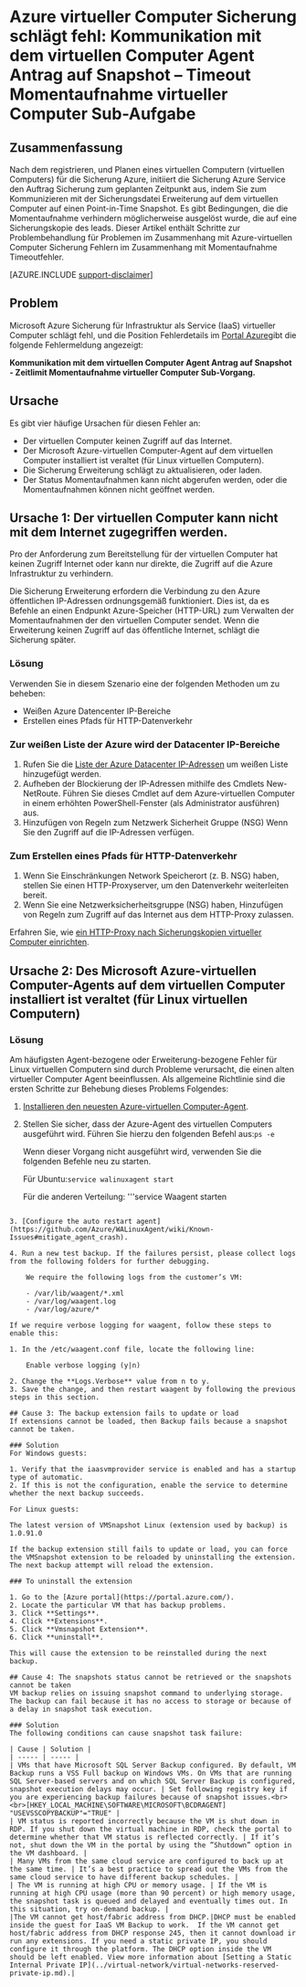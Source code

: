 <properties
   pageTitle="Azure virtueller Computer Sicherung schlägt fehl: Kommunikation mit dem virtuellen Computer Agent Antrag auf Snapshot - Momentaufnahme virtueller Computer Sub Vorgang Timeout | Microsoft Azure"
   description="Symptome Ursachen und Lösungen für Azure-virtuellen Computer Sicherung Fehlern im Zusammenhang mit konnte nicht mit dem virtuellen Computer Agent Antrag auf Snapshot kommunizieren. Snapshot virtueller Computer Sub Vorgang Zeitlimit zurück"
   services="backup"
   documentationCenter=""
   authors="genlin"
   manager="cfreeman"
   editor=""/>

<tags
    ms.service="backup"
    ms.workload="storage-backup-recovery"
    ms.tgt_pltfrm="na"
    ms.devlang="na"
    ms.topic="article"
    ms.date="10/18/2016"
    ms.author="jimpark; markgal;genli"/>

# <a name="azure-vm-backup-fails-could-not-communicate-with-the-vm-agent-for-snapshot-status---snapshot-vm-sub-task-timed-out"></a>Azure virtueller Computer Sicherung schlägt fehl: Kommunikation mit dem virtuellen Computer Agent Antrag auf Snapshot – Timeout Momentaufnahme virtueller Computer Sub-Aufgabe

## <a name="summary"></a>Zusammenfassung

Nach dem registrieren, und Planen eines virtuellen Computern (virtuellen Computers) für die Sicherung Azure, initiiert die Sicherung Azure Service den Auftrag Sicherung zum geplanten Zeitpunkt aus, indem Sie zum Kommunizieren mit der Sicherungsdatei Erweiterung auf dem virtuellen Computer auf einen Point-in-Time Snapshot. Es gibt Bedingungen, die die Momentaufnahme verhindern möglicherweise ausgelöst wurde, die auf eine Sicherungskopie des leads. Dieser Artikel enthält Schritte zur Problembehandlung für Problemen im Zusammenhang mit Azure-virtuellen Computer Sicherung Fehlern im Zusammenhang mit Momentaufnahme Timeoutfehler.

[AZURE.INCLUDE [support-disclaimer](../../includes/support-disclaimer.md)]

## <a name="symptom"></a>Problem

Microsoft Azure Sicherung für Infrastruktur als Service (IaaS) virtueller Computer schlägt fehl, und die Position Fehlerdetails im [Portal Azure](https://portal.azure.com/)gibt die folgende Fehlermeldung angezeigt:

**Kommunikation mit dem virtuellen Computer Agent Antrag auf Snapshot - Zeitlimit Momentaufnahme virtueller Computer Sub-Vorgang.**

## <a name="cause"></a>Ursache
Es gibt vier häufige Ursachen für diesen Fehler an:

- Der virtuellen Computer keinen Zugriff auf das Internet.
- Der Microsoft Azure-virtuellen Computer-Agent auf dem virtuellen Computer installiert ist veraltet (für Linux virtuellen Computern).
- Die Sicherung Erweiterung schlägt zu aktualisieren, oder laden.
- Der Status Momentaufnahmen kann nicht abgerufen werden, oder die Momentaufnahmen können nicht geöffnet werden.

## <a name="cause-1-the-vm-does-not-have-internet-access"></a>Ursache 1: Der virtuellen Computer kann nicht mit dem Internet zugegriffen werden.
Pro der Anforderung zum Bereitstellung für der virtuellen Computer hat keinen Zugriff Internet oder kann nur direkte, die Zugriff auf die Azure Infrastruktur zu verhindern.

Die Sicherung Erweiterung erfordern die Verbindung zu den Azure öffentlichen IP-Adressen ordnungsgemäß funktioniert. Dies ist, da es Befehle an einen Endpunkt Azure-Speicher (HTTP-URL) zum Verwalten der Momentaufnahmen der den virtuellen Computer sendet. Wenn die Erweiterung keinen Zugriff auf das öffentliche Internet, schlägt die Sicherung später.

### <a name="solution"></a>Lösung
Verwenden Sie in diesem Szenario eine der folgenden Methoden um zu beheben:

- Weißen Azure Datencenter IP-Bereiche
- Erstellen eines Pfads für HTTP-Datenverkehr

### <a name="to-whitelist-the-azure-datacenter-ip-ranges"></a>Zur weißen Liste der Azure wird der Datacenter IP-Bereiche

1. Rufen Sie die [Liste der Azure Datacenter IP-Adressen](https://www.microsoft.com/download/details.aspx?id=41653) um weißen Liste hinzugefügt werden.
2. Aufheben der Blockierung der IP-Adressen mithilfe des Cmdlets New-NetRoute. Führen Sie dieses Cmdlet auf dem Azure-virtuellen Computer in einem erhöhten PowerShell-Fenster (als Administrator ausführen) aus.
3. Hinzufügen von Regeln zum Netzwerk Sicherheit Gruppe (NSG) Wenn Sie den Zugriff auf die IP-Adressen verfügen.

### <a name="to-create-a-path-for-http-traffic-to-flow"></a>Zum Erstellen eines Pfads für HTTP-Datenverkehr

1. Wenn Sie Einschränkungen Network Speicherort (z. B. NSG) haben, stellen Sie einen HTTP-Proxyserver, um den Datenverkehr weiterleiten bereit.
2. Wenn Sie eine Netzwerksicherheitsgruppe (NSG) haben, Hinzufügen von Regeln zum Zugriff auf das Internet aus dem HTTP-Proxy zulassen.

Erfahren Sie, wie [ein HTTP-Proxy nach Sicherungskopien virtueller Computer einrichten](backup-azure-vms-prepare.md#using-an-http-proxy-for-vm-backups).

## <a name="cause-2-the-microsoft-azure-vm-agent-installed-in-the-vm-is-out-of-date-for-linux-vms"></a>Ursache 2: Des Microsoft Azure-virtuellen Computer-Agents auf dem virtuellen Computer installiert ist veraltet (für Linux virtuellen Computern)

### <a name="solution"></a>Lösung
Am häufigsten Agent-bezogene oder Erweiterung-bezogene Fehler für Linux virtuellen Computern sind durch Probleme verursacht, die einen alten virtueller Computer Agent beeinflussen. Als allgemeine Richtlinie sind die ersten Schritte zur Behebung dieses Problems Folgendes:

1. [Installieren den neuesten Azure-virtuellen Computer-Agent](https://github.com/Azure/WALinuxAgent).
2. Stellen Sie sicher, dass der Azure-Agent des virtuellen Computers ausgeführt wird. Führen Sie hierzu den folgenden Befehl aus:```ps -e```

    Wenn dieser Vorgang nicht ausgeführt wird, verwenden Sie die folgenden Befehle neu zu starten.

    Für Ubuntu:```service walinuxagent start```

    Für die anderen Verteilung: '''service Waagent starten
```

3. [Configure the auto restart agent](https://github.com/Azure/WALinuxAgent/wiki/Known-Issues#mitigate_agent_crash).

4. Run a new test backup. If the failures persist, please collect logs from the following folders for further debugging.

    We require the following logs from the customer’s VM:

    - /var/lib/waagent/*.xml
    - /var/log/waagent.log
    - /var/log/azure/*

If we require verbose logging for waagent, follow these steps to enable this:

1. In the /etc/waagent.conf file, locate the following line:

    Enable verbose logging (y|n)

2. Change the **Logs.Verbose** value from n to y.
3. Save the change, and then restart waagent by following the previous steps in this section.

## Cause 3: The backup extension fails to update or load
If extensions cannot be loaded, then Backup fails because a snapshot cannot be taken.

### Solution
For Windows guests:

1. Verify that the iaasvmprovider service is enabled and has a startup type of automatic.
2. If this is not the configuration, enable the service to determine whether the next backup succeeds.

For Linux guests:

The latest version of VMSnapshot Linux (extension used by backup) is 1.0.91.0

If the backup extension still fails to update or load, you can force the VMSnapshot extension to be reloaded by uninstalling the extension. The next backup attempt will reload the extension.

### To uninstall the extension

1. Go to the [Azure portal](https://portal.azure.com/).
2. Locate the particular VM that has backup problems.
3. Click **Settings**.
4. Click **Extensions**.
5. Click **Vmsnapshot Extension**.
6. Click **uninstall**.

This will cause the extension to be reinstalled during the next backup.

## Cause 4: The snapshots status cannot be retrieved or the snapshots cannot be taken
VM backup relies on issuing snapshot command to underlying storage. The backup can fail because it has no access to storage or because of a delay in snapshot task execution.

### Solution
The following conditions can cause snapshot task failure:

| Cause | Solution |
| ----- | ----- |
| VMs that have Microsoft SQL Server Backup configured. By default, VM Backup runs a VSS Full backup on Windows VMs. On VMs that are running SQL Server-based servers and on which SQL Server Backup is configured, snapshot execution delays may occur. | Set following registry key if you are experiencing backup failures because of snapshot issues.<br><br>[HKEY_LOCAL_MACHINE\SOFTWARE\MICROSOFT\BCDRAGENT] "USEVSSCOPYBACKUP"="TRUE" |
| VM status is reported incorrectly because the VM is shut down in RDP. If you shut down the virtual machine in RDP, check the portal to determine whether that VM status is reflected correctly. | If it’s not, shut down the VM in the portal by using the ”Shutdown” option in the VM dashboard. |
| Many VMs from the same cloud service are configured to back up at the same time. | It’s a best practice to spread out the VMs from the same cloud service to have different backup schedules. |
| The VM is running at high CPU or memory usage. | If the VM is running at high CPU usage (more than 90 percent) or high memory usage, the snapshot task is queued and delayed and eventually times out. In this situation, try on-demand backup. |
|The VM cannot get host/fabric address from DHCP.|DHCP must be enabled inside the guest for IaaS VM Backup to work.  If the VM cannot get host/fabric address from DHCP response 245, then it cannot download ir run any extensions. If you need a static private IP, you should configure it through the platform. The DHCP option inside the VM should be left enabled. View more information about [Setting a Static Internal Private IP](../virtual-network/virtual-networks-reserved-private-ip.md).|
